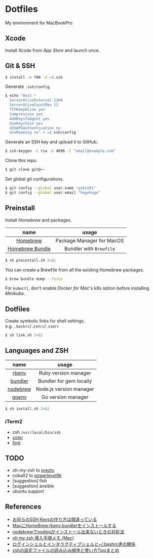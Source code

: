 # Dotfiles
My environment for MacBookPro

## Xcode

Install *Xcode* from *App Store* and launch once.

## Git & SSH

```bash
$ install -m 700 -d ~/.ssh
```

Generate `.ssh/config`.

```bash
$ echo "Host *
  ServerAliveInterval 1200
  ServerAliveCountMax 12
  TCPKeepAlive yes
  Compression yes
  AddKeysToAgent yes
  UseKeychain yes
  GSSAPIAuthentication no
  UseRoaming no" > ~/.ssh/config
```

Generate an SSH key and upload it to GitHub.

```bash
$ ssh-keygen -t rsa -b 4096 -C "email@example.com"
```

Clone this repo.

```bash
$ git clone git@~~
```

Set global git configurations.

```bash
$ git config --global user.name "yukin01"
$ git config --global user.email "hogehoge"
```

## Preinstall

Install *Homebrew* and packages.

| name | usage |
|:-:|:-:|
| [Homebrew](https://brew.sh) | Package Manager for MacOS |
| [Homebrew Bundle](https://github.com/Homebrew/homebrew-bundle) | Bundler with `Brewfile` |

```bash
$ sh preinstall.sh 2<&1
```

You can create a Brewfile from all the existing Homebrew packages.

```bash
$ brew bundle dump --force
```

For `kubectl`, don't enable *Docker for Mac*'s k8s option before installing *Minikube*.

## Dotfiles

Create symbolic links for shell settings.  
e.g. `.bashrc`/`.zshrc`/`.vimrc`

```bash
$ sh link.sh 2<&1
```

## Languages and ZSH

| name | usage |
|:---:|:---:|
| [rbenv](https://github.com/rbenv/rbenv) | Ruby version manager |
| [bundler](https://github.com/bundler/bundler) | Bundler for gem locally |
| [nodebrew](https://github.com/hokaccha/nodebrew) | Node.js version manager |
| [goenv](https://github.com/syndbg/goenv) | Go version manager |

```bash
$ sh install.sh 2<&1
```

### iTerm2

- zsh `/usr/local/bin/zsh`
- [color](https://github.com/wesbos/Cobalt2-iterm)
- [font](https://github.com/powerline/fonts)

## TODO

- oh-my-zsh to [prezto](https://github.com/sorin-ionescu/prezto)
- cobalt2 to [powerlevel9k](https://github.com/bhilburn/powerlevel9k)
- [suggestion] fish
- [suggestion] ansible
- ubuntu support

## References

- [お前らのSSH Keysの作り方は間違っている](https://qiita.com/suthio/items/2760e4cff0e185fe2db9)
- [MacにHomeBrew,rbenv,bundlerをインストールする](https://qiita.com/shinkuFencer/items/3679cfd966f6a61ccd1b)  
- [nodebrewでnodejsがインストール出来ないときの対処法](https://qiita.com/twipg/items/c902b32b9e1e9ad7bc97)  
- [oh my zsh 導入手順メモ (Mac)](https://qiita.com/NaokiIshimura/items/249bb1a101b626a59387)
- [ログインシェルとインタラクティブシェルと~/.bashrc達の関係](https://qiita.com/incep/items/7e5760de0c2c748296aa)
- [zshの設定ファイルの読み込み順序と使い方Tipsまとめ](https://qiita.com/muran001/items/7b104d33f5ea3f75353f)

<!-- ## 複数ユーザで使う場合

パーミッションを変更する

```bash
$ sudo chmod -R g+w /usr/local/var
$ sudo chmod -R g+w /usr/local/Homebrew
```

参考：[複数のユーザーでHomebrewを使う](https://qiita.com/yshishido/items/ba5cd86afe217b221457)

所有者を統一しておく

```bash
$ sudo chown -R hoge /usr/local/var
$ sudo chown -R hoge /usr/local/Homebrew
$ sudo chown -R hoge /usr/local/Cellar
$ sudo chown -R hoge /usr/local/Caskroom
# 他にもあるかも
``` -->
